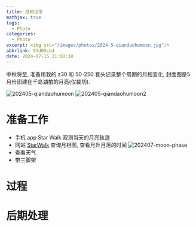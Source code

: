```yaml
---
title: 月相记录
mathjax: true
tags:
  - Photo
categories:
  - Photo
excerpt: <img src="/images/photos/2024-5-qiandaohumoon.jpg"/> 
abbrlink: 93d05cb4
date: 2024-07-15 21:00:38
---
```


中秋将至, 准备用我的 z30 和 50-250 套头记录整个周期的月相变化, 封面图是5月份团建在千岛湖拍的月亮(仅裁切).

![202405-qiandaohumoon](/images/photos/2024-5-qiandaohumoon.jpg)
![202405-qiandaohumoon2](/images/photos/2024-5-qiandaohumoon2.jpg)

# 准备工作

* 手机 app Star Walk 观测当天的月亮轨迹
* 网站 [StarWalk](https://starwalk.space/zh-Hans/moon-calendar) 查询月相图, 查看月升月落的时间
![202407-moon-phase](/images/photos/2024-7-moon-phase.png)
* 查看天气
* 带三脚架

# 过程

# 后期处理